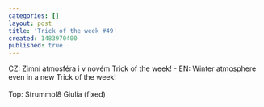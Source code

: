 ```yaml
---
categories: []
layout: post
title: 'Trick of the week #49'
created: 1483970400
published: true
---
```

CZ: Zimní atmosféra i v novém Trick of the week! - EN: Winter atmosphere even in a new Trick of the week!<br />
<br />
Top: Strummol8 Giulia (fixed)<br />
<br />
<div class="youtube-player" data-id="0Ag48DmXIlE"></div>
